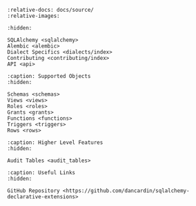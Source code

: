 ```{include} ../../README.md
:relative-docs: docs/source/
:relative-images:
```

```{toctree}
:hidden:

SQLAlchemy <sqlalchemy>
Alembic <alembic>
Dialect Specifics <dialects/index>
Contributing <contributing/index>
API <api>
```

```{toctree}
:caption: Supported Objects
:hidden:

Schemas <schemas>
Views <views>
Roles <roles>
Grants <grants>
Functions <functions>
Triggers <triggers>
Rows <rows>
```

```{toctree}
:caption: Higher Level Features
:hidden:

Audit Tables <audit_tables>
```

```{toctree}
:caption: Useful Links
:hidden:

GitHub Repository <https://github.com/dancardin/sqlalchemy-declarative-extensions>
```
